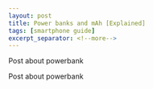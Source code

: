 ```yaml
---
layout: post
title: Power banks and mAh [Explained]
tags: [smartphone guide]
excerpt_separator: <!--more-->
---
```

Post about powerbank
<!--more-->
Post about powerbank
